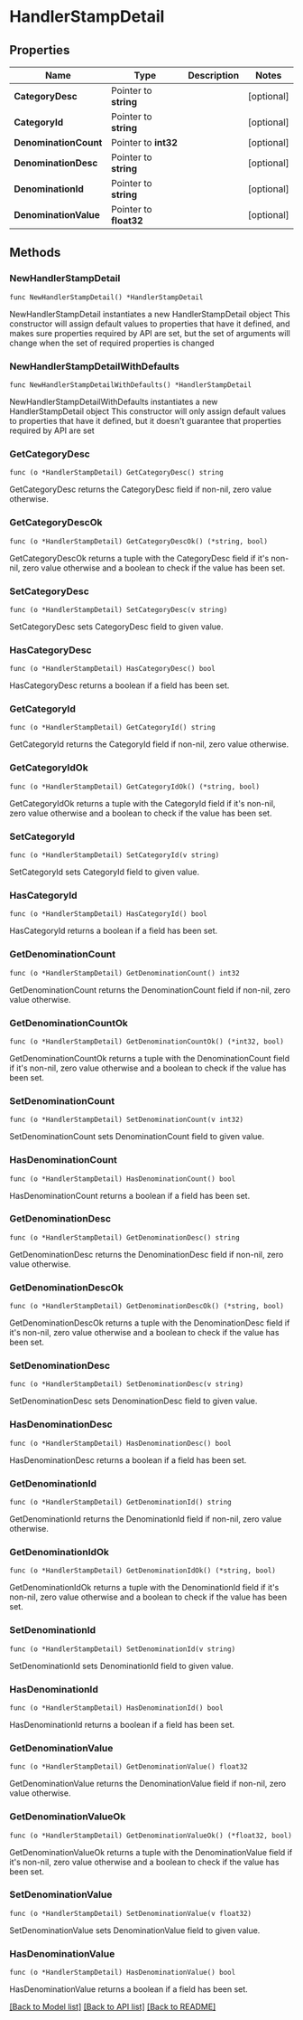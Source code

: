 # HandlerStampDetail

## Properties

Name | Type | Description | Notes
------------ | ------------- | ------------- | -------------
**CategoryDesc** | Pointer to **string** |  | [optional] 
**CategoryId** | Pointer to **string** |  | [optional] 
**DenominationCount** | Pointer to **int32** |  | [optional] 
**DenominationDesc** | Pointer to **string** |  | [optional] 
**DenominationId** | Pointer to **string** |  | [optional] 
**DenominationValue** | Pointer to **float32** |  | [optional] 

## Methods

### NewHandlerStampDetail

`func NewHandlerStampDetail() *HandlerStampDetail`

NewHandlerStampDetail instantiates a new HandlerStampDetail object
This constructor will assign default values to properties that have it defined,
and makes sure properties required by API are set, but the set of arguments
will change when the set of required properties is changed

### NewHandlerStampDetailWithDefaults

`func NewHandlerStampDetailWithDefaults() *HandlerStampDetail`

NewHandlerStampDetailWithDefaults instantiates a new HandlerStampDetail object
This constructor will only assign default values to properties that have it defined,
but it doesn't guarantee that properties required by API are set

### GetCategoryDesc

`func (o *HandlerStampDetail) GetCategoryDesc() string`

GetCategoryDesc returns the CategoryDesc field if non-nil, zero value otherwise.

### GetCategoryDescOk

`func (o *HandlerStampDetail) GetCategoryDescOk() (*string, bool)`

GetCategoryDescOk returns a tuple with the CategoryDesc field if it's non-nil, zero value otherwise
and a boolean to check if the value has been set.

### SetCategoryDesc

`func (o *HandlerStampDetail) SetCategoryDesc(v string)`

SetCategoryDesc sets CategoryDesc field to given value.

### HasCategoryDesc

`func (o *HandlerStampDetail) HasCategoryDesc() bool`

HasCategoryDesc returns a boolean if a field has been set.

### GetCategoryId

`func (o *HandlerStampDetail) GetCategoryId() string`

GetCategoryId returns the CategoryId field if non-nil, zero value otherwise.

### GetCategoryIdOk

`func (o *HandlerStampDetail) GetCategoryIdOk() (*string, bool)`

GetCategoryIdOk returns a tuple with the CategoryId field if it's non-nil, zero value otherwise
and a boolean to check if the value has been set.

### SetCategoryId

`func (o *HandlerStampDetail) SetCategoryId(v string)`

SetCategoryId sets CategoryId field to given value.

### HasCategoryId

`func (o *HandlerStampDetail) HasCategoryId() bool`

HasCategoryId returns a boolean if a field has been set.

### GetDenominationCount

`func (o *HandlerStampDetail) GetDenominationCount() int32`

GetDenominationCount returns the DenominationCount field if non-nil, zero value otherwise.

### GetDenominationCountOk

`func (o *HandlerStampDetail) GetDenominationCountOk() (*int32, bool)`

GetDenominationCountOk returns a tuple with the DenominationCount field if it's non-nil, zero value otherwise
and a boolean to check if the value has been set.

### SetDenominationCount

`func (o *HandlerStampDetail) SetDenominationCount(v int32)`

SetDenominationCount sets DenominationCount field to given value.

### HasDenominationCount

`func (o *HandlerStampDetail) HasDenominationCount() bool`

HasDenominationCount returns a boolean if a field has been set.

### GetDenominationDesc

`func (o *HandlerStampDetail) GetDenominationDesc() string`

GetDenominationDesc returns the DenominationDesc field if non-nil, zero value otherwise.

### GetDenominationDescOk

`func (o *HandlerStampDetail) GetDenominationDescOk() (*string, bool)`

GetDenominationDescOk returns a tuple with the DenominationDesc field if it's non-nil, zero value otherwise
and a boolean to check if the value has been set.

### SetDenominationDesc

`func (o *HandlerStampDetail) SetDenominationDesc(v string)`

SetDenominationDesc sets DenominationDesc field to given value.

### HasDenominationDesc

`func (o *HandlerStampDetail) HasDenominationDesc() bool`

HasDenominationDesc returns a boolean if a field has been set.

### GetDenominationId

`func (o *HandlerStampDetail) GetDenominationId() string`

GetDenominationId returns the DenominationId field if non-nil, zero value otherwise.

### GetDenominationIdOk

`func (o *HandlerStampDetail) GetDenominationIdOk() (*string, bool)`

GetDenominationIdOk returns a tuple with the DenominationId field if it's non-nil, zero value otherwise
and a boolean to check if the value has been set.

### SetDenominationId

`func (o *HandlerStampDetail) SetDenominationId(v string)`

SetDenominationId sets DenominationId field to given value.

### HasDenominationId

`func (o *HandlerStampDetail) HasDenominationId() bool`

HasDenominationId returns a boolean if a field has been set.

### GetDenominationValue

`func (o *HandlerStampDetail) GetDenominationValue() float32`

GetDenominationValue returns the DenominationValue field if non-nil, zero value otherwise.

### GetDenominationValueOk

`func (o *HandlerStampDetail) GetDenominationValueOk() (*float32, bool)`

GetDenominationValueOk returns a tuple with the DenominationValue field if it's non-nil, zero value otherwise
and a boolean to check if the value has been set.

### SetDenominationValue

`func (o *HandlerStampDetail) SetDenominationValue(v float32)`

SetDenominationValue sets DenominationValue field to given value.

### HasDenominationValue

`func (o *HandlerStampDetail) HasDenominationValue() bool`

HasDenominationValue returns a boolean if a field has been set.


[[Back to Model list]](../README.md#documentation-for-models) [[Back to API list]](../README.md#documentation-for-api-endpoints) [[Back to README]](../README.md)



